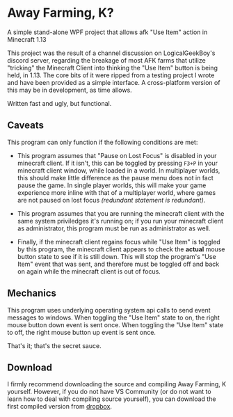 # Away Farming, K?
A simple stand-alone WPF project that allows afk "Use Item" action in Minecraft 1.13

This project was the result of a channel discussion on LogicalGeekBoy's discord server, regarding the breakage of most AFK farms that utilize "tricking" the Minecraft Client into thinking the "Use Item" button is being held, in 1.13. The core bits of it were ripped from a testing project I wrote and have been provided as a simple interface. A cross-platform version of this may be in development, as time allows.

Written fast and ugly, but functional.

## Caveats
This program can only function if the following conditions are met:

* This program assumes that "Pause on Lost Focus" is disabled in your minecraft client. If it isn't, this can be toggled by pressing ```F3+P``` in your minecraft client window, while loaded in a world. In multiplayer worlds, this should make little difference as the pause menu does not in fact pause the game. In single player worlds, this will make your game experience more inline with that of a multiplayer world, where games are not paused on lost focus _(redundant statement is redundant)_.  

* This program assumes that you are running the minecraft client with the same system priviledges it's running on; if you run your minecraft client as administrator, this program must be run as administrator as well.  

* Finally, if the minecraft client regains focus while "Use Item" is toggled by this program, the minecraft client appears to check the __actual__ mouse button state to see if it is still down. This will stop the program's "Use Item" event that was sent, and therefore must be toggled off and back on again while the minecraft client is out of focus.  

## Mechanics
This program uses underlying operating system api calls to send event messages to windows. When toggling the "Use Item" state to on, the right mouse button down event is sent once. When toggling the "Use Item" state to off, the right mouse button up event is sent once.

That's it; that's the secret sauce.

## Download
I firmly recommend downloading the source and compiling Away Farming, K yourself. However, if you do not have VS Community (or do not want to learn how to deal with compiling source yourself), you can download the first compiled version from [dropbox](https://www.dropbox.com/s/5a5pacypkbeeari/AwayFarmingK_Executable.zip?dl=0).
